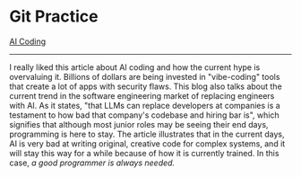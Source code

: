 # Git Practice

[AI Coding](https://geohot.github.io/blog/jekyll/update/2025/09/12/ai-coding.html)

---

I really liked this article about AI coding and how the current hype is overvaluing it. Billions of dollars are being invested in "vibe-coding" tools that create a lot of apps with security flaws. This blog also talks about the current trend in the software engineering market of replacing engineers with AI. As it states, "that LLMs can replace developers at companies is a testament to how bad that company's codebase and hiring bar is", which signifies that although most junior roles may be seeing their end days, programming is here to stay. The article illustrates that in the current days, AI is very bad at writing original, creative code for complex systems, and it will stay this way for a while because of how it is currently trained. In this case, *a good programmer is always needed.*

